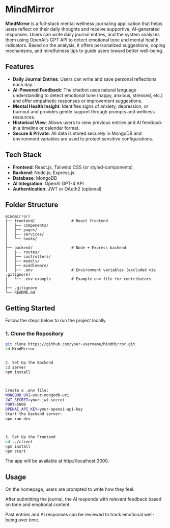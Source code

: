# MindMirror

**MindMirror** is a full-stack mental wellness journaling application that helps users reflect on their daily thoughts and receive supportive, AI-generated responses. Users can write daily journal entries, and the system analyzes them using OpenAI’s GPT API to detect emotional tone and mental health indicators. Based on the analysis, it offers personalized suggestions, coping mechanisms, and mindfulness tips to guide users toward better well-being.

## Features

- **Daily Journal Entries**: Users can write and save personal reflections each day.
- **AI-Powered Feedback**: The chatbot uses natural language understanding to detect emotional tone (happy, anxious, stressed, etc.) and offer empathetic responses or improvement suggestions.
- **Mental Health Insight**: Identifies signs of anxiety, depression, or burnout and provides gentle support through prompts and wellness resources.
- **Historical View**: Allows users to view previous entries and AI feedback in a timeline or calendar format.
- **Secure & Private**: All data is stored securely in MongoDB and environment variables are used to protect sensitive configurations.

## Tech Stack

- **Frontend**: React.js, Tailwind CSS (or styled-components)
- **Backend**: Node.js, Express.js
- **Database**: MongoDB
- **AI Integration**: OpenAI GPT-4 API
- **Authentication**: JWT or OAuth2 (optional)

## Folder Structure

```
mindmirror/
├── frontend/                # React frontend
│   ├── components/
│   ├── pages/
│   ├── services/
│   └── hooks/
│
├── backend/                 # Node + Express backend
│   ├── routes/
│   ├── controllers/
│   ├── models/
│   ├── middleware/
│   ├── .env                 # Environment variables (excluded via .gitignore)
│   └── .env.example         # Example env file for contributors
│
├── .gitignore
└── README.md
```


## Getting Started

Follow the steps below to run the project locally.

### 1. Clone the Repository

```bash
git clone https://github.com/your-username/MindMirror.git
cd MindMirror


2. Set Up the Backend
cd server
npm install



Create a .env file:
MONGODB_URI=your-mongodb-uri
JWT_SECRET=your-jwt-secret
PORT=5000
OPENAI_API_KEY=your-openai-api-key
Start the backend server:
npm run dev



3. Set Up the Frontend
cd ../client
npm install
npm start
```
The app will be available at http://localhost:3000.

## Usage
On the homepage, users are prompted to write how they feel.

After submitting the journal, the AI responds with relevant feedback based on tone and emotional content.

Past entries and AI responses can be reviewed to track emotional well-being over time.
